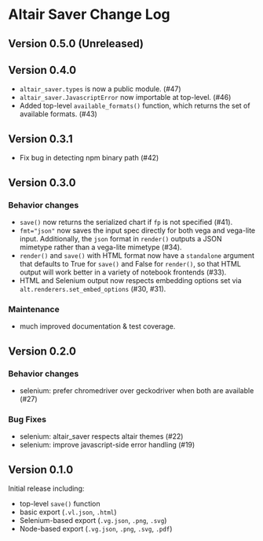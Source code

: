 # Altair Saver Change Log

## Version 0.5.0 (Unreleased)

## Version 0.4.0

- ``altair_saver.types`` is now a public module. (#47)
- ``altair_saver.JavascriptError`` now importable at top-level. (#46)
- Added top-level ``available_formats()`` function, which returns the set of
  available formats. (#43)

## Version 0.3.1

- Fix bug in detecting npm binary path (#42)

## Version 0.3.0

### Behavior changes

- ``save()`` now returns the serialized chart if ``fp`` is not specified (#41).
- ``fmt="json"`` now saves the input spec directly for both vega and vega-lite input.
  Additionally, the ``json`` format in ``render()`` outputs a JSON mimetype rather than
  a vega-lite mimetype (#34).
- ``render()`` and ``save()`` with HTML format now have a ``standalone`` argument
  that defaults to True for ``save()`` and False for ``render()``, so that HTML
  output will work better in a variety of notebook frontends (#33).
- HTML and Selenium output now respects embedding options set via 
  ``alt.renderers.set_embed_options`` (#30, #31).

### Maintenance
- much improved documentation & test coverage.

## Version 0.2.0

### Behavior changes
- selenium: prefer chromedriver over geckodriver when both are available (#27)

### Bug Fixes
- selenium: altair_saver respects altair themes (#22)
- selenium: improve javascript-side error handling (#19)

## Version 0.1.0

Initial release including:

- top-level ``save()`` function
- basic export (``.vl.json``, ``.html``)
- Selenium-based export (``.vg.json``, ``.png``, ``.svg``)
- Node-based export (``.vg.json``, ``.png``, ``.svg``, ``.pdf``)